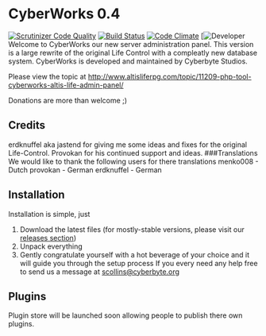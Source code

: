 # CyberWorks 0.4
[![Scrutinizer Code Quality](https://scrutinizer-ci.com/g/Cyberbyte-Studios/CyberWorks/badges/quality-score.png?b=master)](https://scrutinizer-ci.com/g/Cyberbyte-Studios/CyberWorks/?branch=master) [![Build Status](https://scrutinizer-ci.com/g/Cyberbyte-Studios/CyberWorks/badges/build.png?b=master)](https://scrutinizer-ci.com/g/Cyberbyte-Studios/CyberWorks/build-status/master) [![Code Climate](https://codeclimate.com/github/Cyberbyte-Studios/CyberWorks/badges/gpa.svg)](https://codeclimate.com/github/Cyberbyte-Studios/CyberWorks) [![Developer](https://img.shields.io/badge/Developer-CyberByte%20Studios-blue.svg)
Welcome to CyberWorks our new server administration panel.
This version is a large rewrite of the original Life Control with a compleatly new database system.
CyberWorks is developed and maintained by Cyberbyte Studios. 

Please view the topic at http://www.altisliferpg.com/topic/11209-php-tool-cyberworks-altis-life-admin-panel/

Donations are more than welcome ;)

## Credits
erdknuffel aka jastend for giving me some ideas and fixes for the original Life-Control.
Provokan for his continued support and ideas.
###Translations
We would like to thank the following users for there translations
menko008 - Dutch
provokan - German
erdknuffel - German

## Installation
Installation is simple, just 
1. Download the latest files (for mostly-stable versions, please visit our [releases section](https://github.com/cammygames/Life-Control/releases))
2. Unpack everything
3. Gently congratulate yourself with a hot beverage of your choice and it will guide you through the setup process
If you every need any help free to send us a message at scollins@cyberbyte.org

## Plugins
Plugin store will be launched soon allowing people to publish there own plugins.
